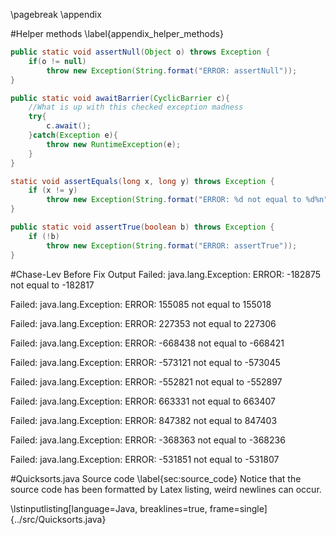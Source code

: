 \pagebreak
\appendix

#Helper methods
\label{appendix_helper_methods}
```java
public static void assertNull(Object o) throws Exception {
    if(o != null)
        throw new Exception(String.format("ERROR: assertNull"));
}

public static void awaitBarrier(CyclicBarrier c){
    //What is up with this checked exception madness
    try{
        c.await();
    }catch(Exception e){
        throw new RuntimeException(e);
    }
}

static void assertEquals(long x, long y) throws Exception {
    if (x != y) 
        throw new Exception(String.format("ERROR: %d not equal to %d%n", x, y));
}

public static void assertTrue(boolean b) throws Exception {
    if (!b) 
        throw new Exception(String.format("ERROR: assertTrue"));
}
```

#Chase-Lev Before Fix Output
Failed: java.lang.Exception: ERROR: -182875 not equal to -182817

Failed: java.lang.Exception: ERROR: 155085 not equal to 155018

Failed: java.lang.Exception: ERROR: 227353 not equal to 227306

Failed: java.lang.Exception: ERROR: -668438 not equal to -668421

Failed: java.lang.Exception: ERROR: -573121 not equal to -573045

Failed: java.lang.Exception: ERROR: -552821 not equal to -552897

Failed: java.lang.Exception: ERROR: 663331 not equal to 663407

Failed: java.lang.Exception: ERROR: 847382 not equal to 847403

Failed: java.lang.Exception: ERROR: -368363 not equal to -368236

Failed: java.lang.Exception: ERROR: -531851 not equal to -531807

#Quicksorts.java Source code
\label{sec:source_code}
Notice that the source code has been formatted by Latex listing, weird newlines
can occur.

\lstinputlisting[language=Java, breaklines=true, frame=single]{../src/Quicksorts.java}
